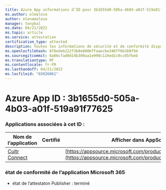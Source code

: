 ```yaml
---
title: Azure App informations d’ID pour 3b1655d0-505a-4b03-a01f-519a91f77625
ms.author: elmalova
author: elenamalova
manager: tonybal
ms.date: 04/21/2022
ms.topic: article
ms.service: attestation
certification_type: attested
description: Toutes les informations de sécurité et de conformité disponibles pour 3b1655d0-505a-4b03-a01f-519a91f77625.
ms.openlocfilehash: 8f8edeb222f3b0e880bffaaecbe346ff6b3b8f94
ms.sourcegitcommit: 6a86cfad0d14b309aa1e990c124ed1c0cc85fbeb
ms.translationtype: MT
ms.contentlocale: fr-FR
ms.lasthandoff: 04/21/2022
ms.locfileid: "65026061"
---
```

# <a name="azure-app-id-3b1655d0-505a-4b03-a01f-519a91f77625"></a>Azure App ID : 3b1655d0-505a-4b03-a01f-519a91f77625


### <a name="apps-associated-with-this-id"></a>Applications associées à cet ID :
| **Nom de l’application** | **Certifié** | **Afficher dans AppSource** |
|--------------|---------------|-----------------------|
| [Cultr Connect](../forward/WA200003008.md) |  | [https://appsource.microsoft.com/product/office/WA200003008](https://appsource.microsoft.com/product/office/WA200003008) |

### <a name="microsoft-365-app-compliance-status"></a>état de conformité de l’application Microsoft 365
- état de l’attestaton Publisher : terminé
